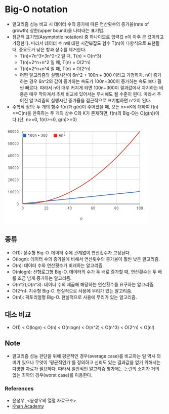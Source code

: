
# Big-O notation

- 알고리즘 성능 비교 시 데이터 수의 증가에 따른 연산횟수의 증가율(rate of growth) 상한(upper bound)을 나타내는 표기법.
- 점근적 표기법(Asymptotic notation) 중 하나이므로 입력값 n이 아주 큰 값이라고 가정한다. 따라서 데이터 수 n에 대한 시간복잡도 함수 T(n)이 다항식으로 표현될 때, 중요도가 낮은 항과 상수를 제거한다.
  - T(n)=7*n^3+3*n^2+2 일 때, T(n) = O(n^3)
  - T(n)=2^n+n^2 일 때, T(n) = O(2^n)
  - T(n)=2^n+n^4 일 때, T(n) = O(2^n)
  - 어떤 알고리즘의 실행시간이 6n^2 + 100n + 300 이라고 가정하자. n이 증가하는 경우 6n^2의 값이 증가하는 속도가 100n+300이 증가하는 속도 보다 훨씬 빠르다. 따라서 n이 매우 커지게 되면 100n+300이 결과값에서 차지하는 비중은 매우 작아져서 추세 비교에 있어서는 무시해도 될 수준이 된다. 따라서 주어진 알고리즘의 실행시간 증가율을 점근적으로 표기법하면 n^2이 된다.
- 수학적 정의: 두 개의 함수 f(n)과 g(n)이 주어졌을 때, 모든 n>=K에 대하여 f(n)<=C(n)을 만족하는 두 개의 상수 C와 K가 존재하면, f(n)의 Big-O는 O(g(n))이다.(단, n>=0, f(n)>=0, g(n)>=0)

[![example image](./images/asymptotic_notation_example.jpg "Image from Khan Academy")](https://en.khanacademy.org/computing/computer-science/algorithms/asymptotic-notation/a/asymptotic-notation)

## 종류

- O(1): 상수형 Big-O. 데이터 수에 관계없이 연산횟수가 고정된다.
- O(logn): 데이터 수의 증가율에 비해서 연산횟수의 증가율이 훨씬 낮은 알고리즘.
- O(n): 데이터 수와 연산횟수가 비례하는 알고리즘.
- O(nlogn): 선형로그형 Big-O. 데이터의 수가 두 배로 증가할 때, 연산횟수는 두 배를 조금 넘게 증가하는 알고리즘.
- O(n^2),O(n^3): 데이터 수의 제곱에 해당하는 연산횟수를 요구하는 알고리즘.
- O(2^n): 지수형 Big-O. 현실적으로 사용에 무리가 있는 알고리즘.
- O(n!): 팩토리얼형 Big-O. 현실적으로 사용에 무리가 있는 알고리즘.

## 대소 비교

- O(1) < O(logn) < O(n) < O(nlogn) < O(n^2) < O(n^3) < O(2^n) < O(n!)

## Note

- 알고리즘 성능 판단을 위해 평균적인 경우(average case)를 비교하는 일 역시 의미가 있으나 무엇이 '평균적인가'를 정의하고 신뢰도 있는 결과값을 얻기 위해서는 다양한 자료가 필요하다. 따라서 일반적인 알고리즘 평가에는 논란의 소지가 거의 없는 최악의 경우(worst case)를 이용한다.

### References

- 윤성우, <윤성우의 열혈 자료구조>
- [Khan Academy][ka]

[ka]: <https://ko.khanacademy.org/computing/computer-science/algorithms/asymptotic-notation/a/big-o-notation> "Khan Academy"

